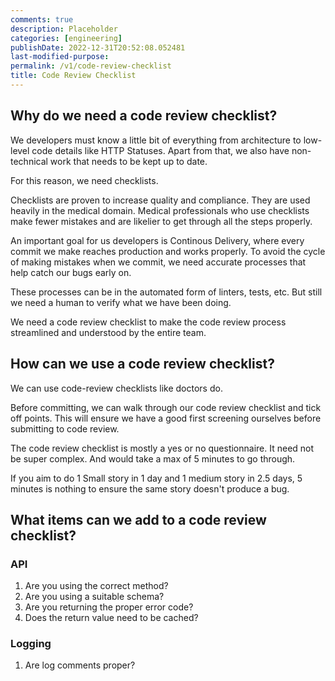```yaml
---
comments: true
description: Placeholder 
categories: [engineering]
publishDate: 2022-12-31T20:52:08.052481
last-modified-purpose:
permalink: /v1/code-review-checklist
title: Code Review Checklist
---
```


## Why do we need a code review checklist?

We developers must know a little bit of everything from architecture to low-level code details like HTTP Statuses. Apart from that, we also have non-technical work that needs to be kept up to date.

For this reason, we need checklists.

Checklists are proven to increase quality and compliance. They are used heavily in the medical domain. Medical professionals who use checklists make fewer mistakes and are likelier to get through all the steps properly.

An important goal for us developers is Continous Delivery, where every commit we make reaches production and works properly. To avoid the cycle of making mistakes when we commit, we need accurate processes that help catch our bugs early on.

These processes can be in the automated form of linters, tests, etc. But still we need a human to verify what we have been doing.

We need a code review checklist to make the code review process streamlined and understood by the entire team.

## How can we use a code review checklist?

We can use code-review checklists like doctors do.

Before committing, we can walk through our code review checklist and tick off points. This will ensure we have a good first screening ourselves before submitting to code review.

The code review checklist is mostly a yes or no questionnaire. It need not be super complex. And would take a max of 5 minutes to go through.

If you aim to do 1 Small story in 1 day and 1 medium story in 2.5 days, 5 minutes is nothing to ensure the same story doesn't produce a bug.

## What items can we add to a code review checklist?

### API

1. Are you using the correct method?
2. Are you using a suitable schema?
3. Are you returning the proper error code?
4. Does the return value need to be cached?

### Logging

1. Are log comments proper?

